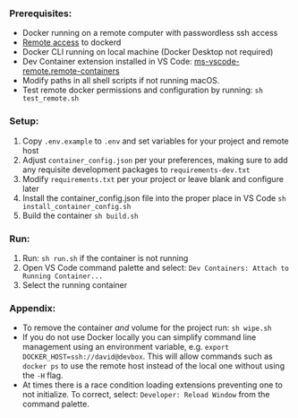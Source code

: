 
### Prerequisites:
* Docker running on a remote computer with passwordless ssh access
* [Remote access](https://docs.docker.com/config/daemon/remote-access/) to dockerd
* Docker CLI running on local machine (Docker Desktop not required)
* Dev Container extension installed in VS Code: [ms-vscode-remote.remote-containers](https://marketplace.visualstudio.com/items?itemName=ms-vscode-remote.remote-containers)
* Modify paths in all shell scripts if not running macOS.
* Test remote docker permissions and configuration by running: `sh test_remote.sh`

### Setup:
1. Copy `.env.example` to `.env` and set variables for your project and remote host
1. Adjust `container_config.json` per your preferences, making sure to add any requisite development packages to `requirements-dev.txt`
1. Modify `requirements.txt` per your project or leave blank and configure later
1. Install the container_config.json file into the proper place in VS Code `sh install_container_config.sh`
1. Build the container `sh build.sh`

### Run:
1. Run: `sh run.sh` if the container is not running
1. Open VS Code command palette and select: `Dev Containers: Attach to Running Container...`
1. Select the running container

### Appendix:
* To remove the container _and_ volume for the project run: `sh wipe.sh`
* If you do not use Docker locally you can simplify command line management using an environment variable, e.g. `export DOCKER_HOST=ssh://david@devbox`. This will allow commands such as `docker ps` to use the remote host instead of the local one without using the `-H` flag.
* At times there is a race condition loading extensions preventing one to not initialize. To correct, select: `Developer: Reload Window` from the command palette.